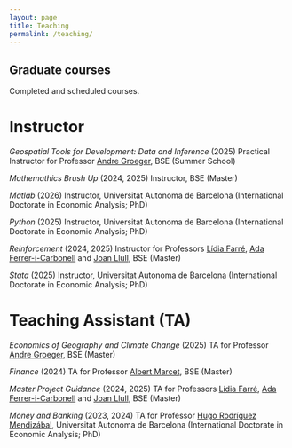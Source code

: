 ```yaml
---
layout: page
title: Teaching
permalink: /teaching/
---
```


## Graduate courses

Completed and scheduled courses. 

# Instructor

*Geospatial Tools for Development: Data and Inference* (2025) Practical Instructor for Professor [Andre Groeger](https://sites.google.com/site/andregroeger/), BSE (Summer School)

*Mathemathics Brush Up* (2024, 2025) Instructor, BSE (Master)

*Matlab* (2026) Instructor, Universitat Autonoma de Barcelona (International Doctorate in Economic Analysis; PhD)

*Python* (2025) Instructor, Universitat Autonoma de Barcelona (International Doctorate in Economic Analysis; PhD)

*Reinforcement* (2024, 2025) Instructor for Professors [Lídia Farré](https://sites.google.com/site/lidiafarre78/home), [Ada Ferrer-i-Carbonell](https://sites.google.com/view/adaferrer-i-carbonell) and [Joan Llull](https://joanllull.github.io/index.htm), BSE (Master)

*Stata* (2025) Instructor, Universitat Autonoma de Barcelona (International Doctorate in Economic Analysis; PhD)


# Teaching Assistant (TA)

*Economics of Geography and Climate Change* (2025) TA for Professor [Andre Groeger](https://sites.google.com/site/andregroeger/), BSE (Master)

*Finance* (2024) TA for Professor [Albert Marcet](https://scholar.google.es/citations?user=8MNnGfUAAAAJ&hl=en), BSE (Master)

*Master Project Guidance* (2024, 2025) TA for Professors [Lídia Farré](https://sites.google.com/site/lidiafarre78/home), [Ada Ferrer-i-Carbonell](https://sites.google.com/view/adaferrer-i-carbonell) and [Joan Llull](https://joanllull.github.io/index.htm), BSE (Master)

*Money and Banking* (2023, 2024) TA for Professor [Hugo Rodríguez Mendizábal](https://sites.google.com/barcelonagse.eu/hugorodriguezmendizabal/home), Universitat Autonoma de Barcelona (International Doctorate in Economic Analysis; PhD)





